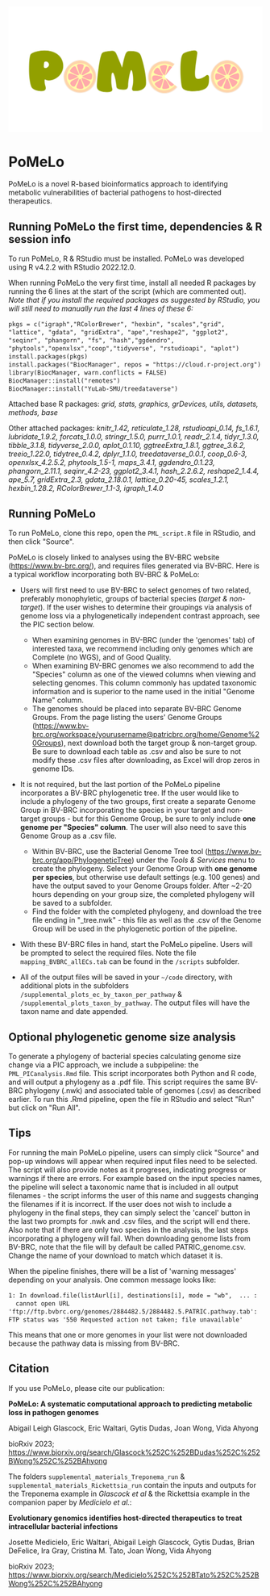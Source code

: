![](pomelo_logo2.png)

# PoMeLo

PoMeLo is a novel R-based bioinformatics approach to identifying metabolic vulnerabilities of bacterial pathogens to host-directed therapeutics.

## Running PoMeLo the first time, dependencies & R session info

To run PoMeLo, R & RStudio must be installed. PoMeLo was developed using R v4.2.2 with RStudio 2022.12.0.

When running PoMeLo the very first time, install all needed R packages by running the 6 lines at the start of the script (which are commented out). _Note that if you install the required packages as suggested by RStudio, you will still need to manually run the last 4 lines of these 6:_

```
pkgs = c("igraph","RColorBrewer", "hexbin", "scales","grid", "lattice", "gdata", "gridExtra", "ape","reshape2", "ggplot2", "seqinr", "phangorn", "fs", "hash","ggdendro", "phytools","openxlsx","coop","tidyverse", "rstudioapi", "aplot")
install.packages(pkgs)
install.packages("BiocManager", repos = "https://cloud.r-project.org")
library(BiocManager, warn.conflicts = FALSE)
BiocManager::install("remotes")
BiocManager::install("YuLab-SMU/treedataverse")
```

Attached base R packages:	_grid, stats, graphics, grDevices, utils, datasets, methods, base_

Other attached packages:
	_knitr_1.42, reticulate_1.28, rstudioapi_0.14, fs_1.6.1, lubridate_1.9.2, forcats_1.0.0, stringr_1.5.0, purrr_1.0.1, readr_2.1.4, tidyr_1.3.0, tibble_3.1.8, tidyverse_2.0.0, aplot_0.1.10, ggtreeExtra_1.8.1, ggtree_3.6.2, treeio_1.22.0, tidytree_0.4.2, dplyr_1.1.0, treedataverse_0.0.1, coop_0.6-3, openxlsx_4.2.5.2, phytools_1.5-1, maps_3.4.1, ggdendro_0.1.23, phangorn_2.11.1, seqinr_4.2-23, ggplot2_3.4.1, hash_2.2.6.2, reshape2_1.4.4, ape_5.7, gridExtra_2.3, gdata_2.18.0.1, lattice_0.20-45, scales_1.2.1, hexbin_1.28.2, RColorBrewer_1.1-3, igraph_1.4.0_

## Running PoMeLo

To run PoMeLo, clone this repo, open the ```PML_script.R``` file in RStudio, and then click "Source".

PoMeLo is closely linked to analyses using the BV-BRC website (https://www.bv-brc.org/), and requires files generated via BV-BRC. Here is a typical workflow incorporating both BV-BRC & PoMeLo:

* Users will first need to use BV-BRC to select genomes of two related, preferably monophyletic, groups of bacterial species (_target & non-target_). If the user wishes to determine their groupings via analysis of genome loss via a phylogenetically independent contrast approach, see the PIC section below.
    + When examining genomes in BV-BRC (under the 'genomes' tab) of interested taxa, we recommend including only genomes which are Complete (no WGS), and of Good Quality.
    + When examining BV-BRC genomes we also recommend to add the "Species" column as one of the viewed columns when viewing and selecting genomes. This column commonly has updated taxonomic information and is superior to the name used in the initial "Genome Name" column.
    + The genomes should be placed into separate BV-BRC Genome Groups. From the page listing the users' Genome Groups (https://www.bv-brc.org/workspace/yourusername@patricbrc.org/home/Genome%20Groups), next download both the target group & non-target group. Be sure to download each table as .csv and also be sure to not modify these .csv files after downloading, as Excel will drop zeros in genome IDs.

* It is not required, but the last portion of the PoMeLo pipeline incorporates a BV-BRC phylogenetic tree. If the user would like to include a phylogeny of the two groups, first create a separate Genome Group in BV-BRC incorporating the species in your target and non-target groups - but for this Genome Group, be sure to only include **one genome per "Species" column**. The user will also need to save this Genome Group as a .csv file.
    + Within BV-BRC, use the Bacterial Genome Tree tool (https://www.bv-brc.org/app/PhylogeneticTree) under the _Tools & Services_ menu to create the phylogeny. Select your Genome Group with **one genome per species**, but otherwise use default settings (e.g. 100 genes) and have the output saved to your Genome Groups folder. After ~2-20 hours depending on your group size, the completed phylogeny will be saved to a subfolder.
    + Find the folder with the completed phylogeny, and download the tree file ending in "_tree.nwk" - this file as well as the .csv of the Genome Group will be used in the phylogenetic portion of the pipeline.

* With these BV-BRC files in hand, start the PoMeLo pipeline. Users will be prompted to select the required files. Note the file ```mapping_BVBRC_allECs.tab``` can be found in the ```/scripts``` subfolder.

* All of the output files will be saved in your ```~/code``` directory, with additional plots in the subfolders ```/supplemental_plots_ec_by_taxon_per_pathway``` & ```/supplemental_plots_taxon_by_pathway```. The output files will have the taxon name and date appended.

## Optional phylogenetic genome size analysis

To generate a phylogeny of bacterial species calculating genome size change via a PIC approach, we include a subpipeline: the ```PML_PICanalysis.Rmd``` file. This script incorporates both Python and R code, and will output a phylogeny as a .pdf file.  This script requires the same BV-BRC phylogeny (.nwk) and associated table of genomes (.csv) as described earlier. To run this .Rmd pipeline, open the file in RStudio and select "Run" but click on "Run All".

## Tips

For running the main PoMeLo pipeline, users can simply click "Source" and pop-up windows will appear when required input files need to be selected. The script will also provide notes as it progreses, indicating progress or warnings if there are errors. For example based on the input species names, the pipeline will select a taxonomic name that is included in all output filenames - the script informs the user of this name and suggests changing the filenames if it is incorrect. If the user does not wish to include a phylogeny in the final steps, they can simply select the 'cancel' button in the last two prompts for .nwk and .csv files, and the script will end there. Also note that if there are only two species in the analysis, the last steps incorporating a phylogeny will fail. When downloading genome lists from BV-BRC, note that the file will by default be called PATRIC_genome.csv. Change the name of your download to match which dataset it is.

When the pipeline finishes, there will be a list of 'warning messages' depending on your analysis. One common message looks like:
```
1: In download.file(listAurl[i], destinations[i], mode = "wb",  ... :
  cannot open URL 'ftp://ftp.bvbrc.org/genomes/2884482.5/2884482.5.PATRIC.pathway.tab': FTP status was '550 Requested action not taken; file unavailable'
```
This means that one or more genomes in your list were not downloaded because the pathway data is missing from BV-BRC.


## Citation
If you use PoMeLo, please cite our publication:

**PoMeLo: A systematic computational approach to predicting metabolic loss in pathogen genomes**

Abigail Leigh Glascock, Eric Waltari, Gytis Dudas, Joan Wong, Vida Ahyong

bioRxiv 2023; https://www.biorxiv.org/search/Glascock%252C%252BDudas%252C%252BWong%252C%252BAhyong

The folders ```supplemental_materials_Treponema_run``` & ```supplemental_materials_Rickettsia_run``` contain the inputs and outputs for the Treponema example in _Glascock et al_ & the Rickettsia example in the companion paper by _Medicielo et al._:

**Evolutionary genomics identifies host-directed therapeutics to treat intracellular bacterial infections**

Josette Medicielo, Eric Waltari, Abigail Leigh Glascock, Gytis Dudas, Brian DeFelice, Ira Gray, Cristina M. Tato, Joan Wong, Vida Ahyong

bioRxiv 2023; https://www.biorxiv.org/search/Medicielo%252C%252BTato%252C%252BWong%252C%252BAhyong
